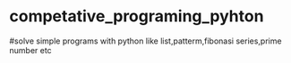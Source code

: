 # competative_programing_pyhton
#solve  simple programs with python like list,patterm,fibonasi series,prime number etc

